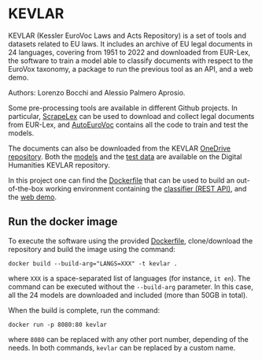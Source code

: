 # KEVLAR

KEVLAR (Kessler EuroVoc Laws and Acts Repository) is a set of tools and datasets related to EU laws.
It includes an archive of EU legal documents in 24 languages, covering from 1951 to 2022 and downloaded from EUR-Lex, the software to train a model able to classify documents with respect to the EuroVox taxonomy, a package to run the previous tool as an API, and a web demo.

Authors: Lorenzo Bocchi and Alessio Palmero Aprosio.

Some pre-processing tools are available in different Github projects. In particular, [ScrapeLex](https://github.com/bocchilorenzo/scrapelex) can be used to download and collect legal documents from EUR-Lex, and [AutoEuroVoc](https://github.com/bocchilorenzo/AutoEuroVoc) contains all the code to train and test the models.

The documents can also be downloaded from the KEVLAR [OneDrive repository](https://fbk-my.sharepoint.com/:f:/g/personal/aprosio_fbk_eu/EiHrHFgwhPBKmXQ4Qveaqh0B7eQ98V45ITwvKAdT1mF8CQ?e=XkYXY5). Both the [models](https://dh.fbk.eu/software/kevlar-models/) and the [test data](https://dh.fbk.eu/software/kevlar-test.tar.gz) are available on the Digital Humanities KEVLAR repository.

In this project one can find the [Dockerfile](Dockerfile) that can be used to build an out-of-the-box working environment containing the [classifier (REST API)](src-api), and the [web demo](src-ui).

## Run the docker image

To execute the software using the provided [Dockerfile](Dockerfile), clone/download the repository and build the image using the command:

```
docker build --build-arg="LANGS=XXX" -t kevlar .
```

where `XXX` is a space-separated list of languages (for instance, `it en`).
The command can be executed without the `--build-arg` parameter. In this case, all the 24 models are downloaded and included (more than 50GB in total).

When the build is complete, run the command:

```
docker run -p 8080:80 kevlar
```

where `8080` can be replaced with any other port number, depending of the needs.
In both commands, `kevlar` can be replaced by a custom name.
